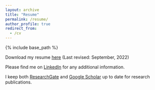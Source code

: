 ```yaml
---
layout: archive
title: "Resume"
permalink: /resume/
author_profile: true
redirect_from:
  - /cv
---
```


{% include base_path %}

Download my resume [here](http://nicklafarge.github.io/files/NickLaFargeResume.pdf) (Last revised: September, 2022)

Please find me on [LinkedIn](https://www.linkedin.com/in/nick-lafarge) for any additional information.

I keep both [ResearchGate](https://www.researchgate.net/profile/Nicholas-Lafarge) and [Google Scholar](https://scholar.google.com/citations?user=ZxSQHyQAAAAJ) up to date for research publications.

<!-- Education
======
* Ph.D in Aeronautics & Astronautics Engineering, Purdue University, May 2023 (expected)
* M.S. in Aeronautics & Astronautics Engineering, Purdue University, 2020
* B.A. in Mathematics (Computational) and Japanese, University of Colorado Boulder, 2014

Work experience
======
* Summer 2015: Research Assistant
  * Github University
  * Duties included: Tagging issues
  * Supervisor: Professor Git

* Fall 2015: Research Assistant
  * Github University
  * Duties included: Merging pull requests
  * Supervisor: Professor Hub
  
Skills
======
* Skill 1
* Skill 2
  * Sub-skill 2.1
  * Sub-skill 2.2
  * Sub-skill 2.3
* Skill 3

Publications
======
  <ul>{% for post in site.publications %}
    {% include archive-single-cv.html %}
  {% endfor %}</ul>
  
Talks
======
  <ul>{% for post in site.talks %}
    {% include archive-single-talk-cv.html %}
  {% endfor %}</ul>
  
Teaching
======
  <ul>{% for post in site.teaching %}
    {% include archive-single-cv.html %}
  {% endfor %}</ul>
  
Service and leadership
======
* Currently signed in to 43 different slack teams
 -->